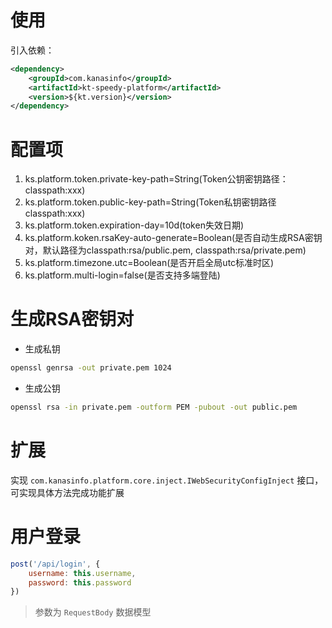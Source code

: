 # 使用
引入依赖：

```xml
<dependency>
    <groupId>com.kanasinfo</groupId>
    <artifactId>kt-speedy-platform</artifactId>
    <version>${kt.version}</version>
</dependency>
```

# 配置项
1. ks.platform.token.private-key-path=String(Token公钥密钥路径：classpath:xxx)
2. ks.platform.token.public-key-path=String(Token私钥密钥路径classpath:xxx)
3. ks.platform.token.expiration-day=10d(token失效日期)
4. ks.platform.koken.rsaKey-auto-generate=Boolean(是否自动生成RSA密钥对，默认路径为classpath:rsa/public.pem, classpath:rsa/private.pem)
5. ks.platform.timezone.utc=Boolean(是否开启全局utc标准时区)
6. ks.platform.multi-login=false(是否支持多端登陆)

# 生成RSA密钥对
- 生成私钥
 ```bash
openssl genrsa -out private.pem 1024
```
- 生成公钥
```bash
openssl rsa -in private.pem -outform PEM -pubout -out public.pem
```

# 扩展
实现 `com.kanasinfo.platform.core.inject.IWebSecurityConfigInject` 接口，可实现具体方法完成功能扩展


# 用户登录
```javascript
post('/api/login', {
    username: this.username,
    password: this.password
})
```
> 参数为 `RequestBody` 数据模型 

